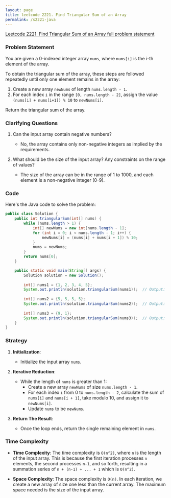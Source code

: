 ```yaml
---
layout: page
title: leetcode 2221. Find Triangular Sum of an Array
permalink: /s2221-java
---
```

[Leetcode 2221. Find Triangular Sum of an Array full problem statement](https://algoadvance.github.io/algoadvance/l2221)
### Problem Statement

You are given a 0-indexed integer array `nums`, where `nums[i]` is the i-th element of the array.

To obtain the triangular sum of the array, these steps are followed repeatedly until only one element remains in the array:
1. Create a new array `newNums` of length `nums.length - 1`.
2. For each index `i` in the range `[0, nums.length - 2]`, assign the value `(nums[i] + nums[i+1]) % 10` to `newNums[i]`.

Return the triangular sum of the array.

### Clarifying Questions

1. Can the input array contain negative numbers?
   - No, the array contains only non-negative integers as implied by the requirements.

2. What should be the size of the input array? Any constraints on the range of values?
   - The size of the array can be in the range of 1 to 1000, and each element is a non-negative integer (0-9).

### Code

Here's the Java code to solve the problem:

```java
public class Solution {
    public int triangularSum(int[] nums) {
        while (nums.length > 1) {
            int[] newNums = new int[nums.length - 1];
            for (int i = 0; i < nums.length - 1; i++) {
                newNums[i] = (nums[i] + nums[i + 1]) % 10;
            }
            nums = newNums;
        }
        return nums[0];
    }

    public static void main(String[] args) {
        Solution solution = new Solution();
        
        int[] nums1 = {1, 2, 3, 4, 5};
        System.out.println(solution.triangularSum(nums1));  // Output: 8
        
        int[] nums2 = {5, 5, 5, 5};
        System.out.println(solution.triangularSum(nums2));  // Output: 0
        
        int[] nums3 = {9, 1};
        System.out.println(solution.triangularSum(nums3));  // Output: 0
    }
}
```

### Strategy

1. **Initialization**:
    - Initialize the input array `nums`.

2. **Iterative Reduction**:
    - While the length of `nums` is greater than 1:
        - Create a new array `newNums` of size `nums.length - 1`.
        - For each index `i` from 0 to `nums.length - 2`, calculate the sum of `nums[i]` and `nums[i + 1]`, take modulo 10, and assign it to `newNums[i]`.
        - Update `nums` to be `newNums`.

3. **Return The Result**:
    - Once the loop ends, return the single remaining element in `nums`.

### Time Complexity

- **Time Complexity**: The time complexity is `O(n^2)`, where `n` is the length of the input array. This is because the first iteration processes `n` elements, the second processes `n-1`, and so forth, resulting in a summation series of `n + (n-1) + ... + 1` which is `O(n^2)`.

- **Space Complexity**: The space complexity is `O(n)`. In each iteration, we create a new array of size one less than the current array. The maximum space needed is the size of the input array.